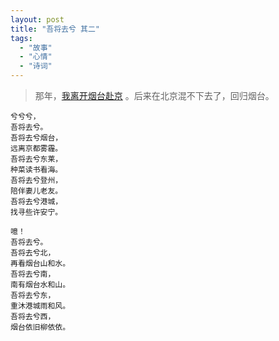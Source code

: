 ```yaml
---
layout: post
title: "吾将去兮 其二"
tags:
  - "故事"
  - "心情"
  - "诗词"
---
```


> 那年，[我离开烟台赴京](/2009/11/07/wu-jiang-qu-xi.html) 。后来在北京混不下去了，回归烟台。

    兮兮兮，
    吾将去兮。
    吾将去兮烟台，
    远离京都雾霾。
    吾将去兮东莱，
    种菜读书看海。
    吾将去兮登州，
    陪伴妻儿老友。
    吾将去兮港城，
    找寻些许安宁。

    噫！
    吾将去兮。
    吾将去兮北，
    再看烟台山和水。
    吾将去兮南，
    南有烟台水和山。
    吾将去兮东，
    重沐港城雨和风。
    吾将去兮西，
    烟台依旧柳依依。
